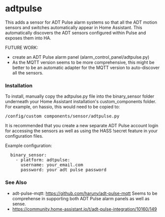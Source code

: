 # adtpulse

This adds a sensor for ADT Pulse alarm systems so that all the ADT
motion sensors and switches automatically appear in Home Assistant. This
automatically discovers the ADT sensors configured within Pulse and
exposes them into HA.

FUTURE WORK:
- create an ADT Pulse alarm panel (alarm_control_panel/adtpulse.py)
- As the MQTT version seems to be more comprehensive, this might be
  better to be an automatic adapter for the MQTT version to auto-discover
  all the sensors.

### Installation

To install, manually copy the adtpulse.py file into the binary_sensor folder
underneath your Home Assistant installation's custom_components folder.
For example, on hassio, this would need to be copied to:
<pre>/config/custom_components/sensor/adtpulse.py</pre>

It is recommended that you create a new separate ADT Pulse account login
for accessing the sensors as well as using the HASS !secret feature in
your configuration files.

Example configuration:
<pre>  binary_sensor:
    - platform: adtpulse:
      username: your_email.com
      password: your_adt_pulse_password</pre>

### See Also

* adt-pulse-mqtt:  https://github.com/haruny/adt-pulse-mqtt
  Seems to be comprehense in supporting both ADT Pulse alarm panels as well as sense.
* https://community.home-assistant.io/t/adt-pulse-integration/10160/149
